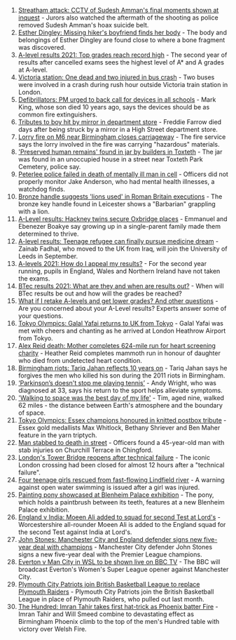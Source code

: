 1. [Streatham attack: CCTV of Sudesh Amman's final moments shown at inquest](https://www.bbc.co.uk/news/uk-england-london-58097959) - Jurors also watched the aftermath of the shooting as police removed Sudesh Amman's hoax suicide belt.
2. [Esther Dingley: Missing hiker's boyfriend finds her body](https://www.bbc.co.uk/news/uk-england-tyne-58159591) - The body and belongings of Esther Dingley are found close to where a bone fragment was discovered.
3. [A-level results 2021: Top grades reach record high](https://www.bbc.co.uk/news/education-58086908) - The second year of results after cancelled exams sees the highest level of A* and A grades at A-level.
4. [Victoria station: One dead and two injured in bus crash](https://www.bbc.co.uk/news/uk-england-london-58097961) - Two buses were involved in a crash during rush hour outside Victoria train station in London.
5. [Defibrillators: PM urged to back call for devices in all schools](https://www.bbc.co.uk/news/uk-england-merseyside-58150414) - Mark King, whose son died 10 years ago, says the devices should be as common fire extinguishers.
6. [Tributes to boy hit by mirror in department store](https://www.bbc.co.uk/news/uk-england-essex-58158096) - Freddie Farrow died days after being struck by a mirror in a High Street department store.
7. [Lorry fire on M6 near Birmingham closes carriageway](https://www.bbc.co.uk/news/uk-england-birmingham-58155928) - The fire service says the lorry involved in the fire was carrying "hazardous" materials.
8. ['Preserved human remains' found in jar by builders in Toxteth](https://www.bbc.co.uk/news/uk-england-merseyside-58150394) - The jar was found in an unoccupied house in a street near Toxteth Park Cemetery, police say.
9. [Peterlee police failed in death of mentally ill man in cell](https://www.bbc.co.uk/news/uk-england-tyne-58159583) - Officers did not properly monitor Jake Anderson, who had mental health illnesses, a watchdog finds.
10. [Bronze handle suggests 'lions used' in Roman Britain executions](https://www.bbc.co.uk/news/uk-england-leicestershire-58144680) - The bronze key handle found in Leicester shows a "Barbarian" grappling with a lion.
11. [A-Level results: Hackney twins secure Oxbridge places](https://www.bbc.co.uk/news/uk-england-london-58156170) - Emmanuel and Ebenezer Boakye say growing up in a single-parent family made them determined to thrive.
12. [A-level results: Teenage refugee can finally pursue medicine dream](https://www.bbc.co.uk/news/uk-england-nottinghamshire-58152429) - Zainab Fadhal, who moved to the UK from Iraq, will join the University of Leeds in September.
13. [A-levels 2021: How do I appeal my results?](https://www.bbc.co.uk/news/education-58026976) - For the second year running, pupils in England, Wales and Northern Ireland have not taken the exams.
14. [BTec results 2021: What are they and when are results out?](https://www.bbc.co.uk/news/education-49279219) - When will BTec results be out and how will the grades be reached?
15. [What if I retake A-levels and get lower grades? And other questions](https://www.bbc.co.uk/news/education-58148482) - Are you concerned about your A-Level results? Experts answer some of your questions.
16. [Tokyo Olympics: Galal Yafai returns to UK from Tokyo](https://www.bbc.co.uk/news/uk-england-birmingham-58151399) - Galal Yafai was met with cheers and chanting as he arrived at London Heathrow Airport from Tokyo.
17. [Alex Reid death: Mother completes 624-mile run for heart screening charity](https://www.bbc.co.uk/news/uk-england-south-yorkshire-58152905) - Heather Reid completes mammoth run in honour of daughter who died from undetected heart condition.
18. [Birmingham riots: Tariq Jahan reflects 10 years on](https://www.bbc.co.uk/news/uk-england-birmingham-58147894) - Tariq Jahan says he forgives the men who killed his son during the 2011 riots in Birmingham.
19. [‘Parkinson’s doesn't stop me playing tennis’](https://www.bbc.co.uk/news/uk-england-nottinghamshire-58091757) - Andy Wright, who was diagnosed at 33, says his return to the sport helps alleviate symptoms.
20. ['Walking to space was the best day of my life'](https://www.bbc.co.uk/news/uk-england-nottinghamshire-58071075) - Tim, aged nine, walked 62 miles - the distance between Earth's atmosphere and the boundary of space.
21. [Tokyo Olympics: Essex champions honoured in knitted postbox tribute](https://www.bbc.co.uk/news/uk-england-essex-58157297) - Essex gold medallists Max Whitlock, Bethany Shriever and Ben Maher feature in the yarn triptych.
22. [Man stabbed to death in street](https://www.bbc.co.uk/news/uk-england-london-58156168) - Officers found a 45-year-old man with stab injuries on Churchill Terrace in Chingford.
23. [London's Tower Bridge reopens after technical failure](https://www.bbc.co.uk/news/uk-england-london-58149716) - The iconic London crossing had been closed for almost 12 hours after a "technical failure".
24. [Four teenage girls rescued from fast-flowing Lindfield river](https://www.bbc.co.uk/news/uk-england-sussex-58156883) - A warning against open water swimming is issued after a girl was injured.
25. [Painting pony showcased at Blenheim Palace exhibition](https://www.bbc.co.uk/news/uk-england-oxfordshire-58158897) - The pony, which holds a paintbrush between its teeth, features at a new Blenheim Palace exhibition.
26. [England v India: Moeen Ali added to squad for second Test at Lord's](https://www.bbc.co.uk/sport/cricket/58142837) - Worcestershire all-rounder Moeen Ali is added to the England squad for the second Test against India at Lord's.
27. [John Stones: Manchester City and England defender signs new five-year deal with champions](https://www.bbc.co.uk/sport/football/58157599) - Manchester City defender John Stones signs a new five-year deal with the Premier League champions.
28. [Everton v Man City in WSL to be shown live on BBC TV](https://www.bbc.co.uk/sport/football/58111521) - The BBC will broadcast Everton's Women's Super League opener against Manchester City.
29. [Plymouth City Patriots join British Basketball League to replace Plymouth Raiders](https://www.bbc.co.uk/sport/basketball/58156847) - Plymouth City Patriots join the British Basketball League in place of Plymouth Raiders, who pulled out last month.
30. [The Hundred: Imran Tahir takes first hat-trick as Phoenix batter Fire](https://www.bbc.co.uk/sport/cricket/58152649) - Imran Tahir and Will Smeed combine to devastating effect as Birmingham Phoenix climb to the top of the men's Hundred table with victory over Welsh Fire.
